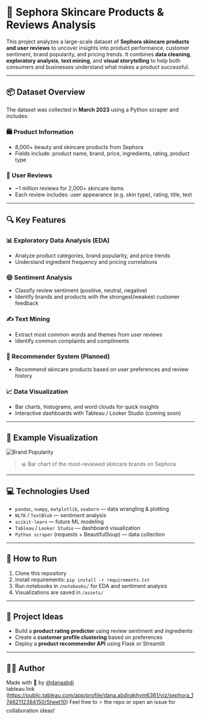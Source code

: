 # 💄 Sephora Skincare Products & Reviews Analysis

This project analyzes a large-scale dataset of **Sephora skincare products and user reviews** to uncover insights into product performance, customer sentiment, brand popularity, and pricing trends. It combines **data cleaning**, **exploratory analysis**, **text mining**, and **visual storytelling** to help both consumers and businesses understand what makes a product successful.

---

## 📦 Dataset Overview

The dataset was collected in **March 2023** using a Python scraper and includes:

### 🛍️ Product Information
- 8,000+ beauty and skincare products from Sephora
- Fields include: product name, brand, price, ingredients, rating, product type

### 💬 User Reviews
- ~1 million reviews for 2,000+ skincare items
- Each review includes: user appearance (e.g. skin type), rating, title, text

---

## 🔍 Key Features

### 📊 Exploratory Data Analysis (EDA)
- Analyze product categories, brand popularity, and price trends
- Understand ingredient frequency and pricing correlations

### 😄 Sentiment Analysis
- Classify review sentiment (positive, neutral, negative)
- Identify brands and products with the strongest/weakest customer feedback

### ✍️ Text Mining
- Extract most common words and themes from user reviews
- Identify common complaints and compliments

### 🤖 Recommender System (Planned)
- Recommend skincare products based on user preferences and review history

### 📈 Data Visualization
- Bar charts, histograms, and word clouds for quick insights
- Interactive dashboards with Tableau / Looker Studio (coming soon)

---

## 🧪 Example Visualization

![Brand Popularity](assets/brand_popularity_barplot.png)

> 📊 Bar chart of the most-reviewed skincare brands on Sephora

---

## 💻 Technologies Used

- `pandas`, `numpy`, `matplotlib`, `seaborn` — data wrangling & plotting  
- `NLTK` / `TextBlob` — sentiment analysis  
- `scikit-learn` — future ML modeling  
- `Tableau` / `Looker Studio` — dashboard visualization  
- `Python scraper` (requests + BeautifulSoup) — data collection  

---

## 🚀 How to Run

1. Clone this repository  
2. Install requirements: `pip install -r requirements.txt`  
3. Run notebooks in `/notebooks/` for EDA and sentiment analysis  
4. Visualizations are saved in `/assets/`

---

## 🧠 Project Ideas

- Build a **product rating predictor** using review sentiment and ingredients
- Create a **customer profile clustering** based on preferences
- Deploy a **product recommender API** using Flask or Streamlit

---

## 👩‍💻 Author

Made with 💜 by [@danaabdi](https://github.com/danaabdi)  
tableau link (https://public.tableau.com/app/profile/dana.abdirakhym6361/viz/sephora_17462112384150/Sheet10)
Feel free to ⭐ the repo or open an issue for collaboration ideas!

